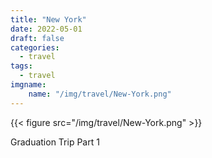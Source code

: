 ```yaml
---
title: "New York"
date: 2022-05-01
draft: false
categories:
  - travel
tags:
  - travel 
imgname:
    name: "/img/travel/New-York.png"
---
```

{{< figure src="/img/travel/New-York.png" >}}

Graduation Trip Part 1


